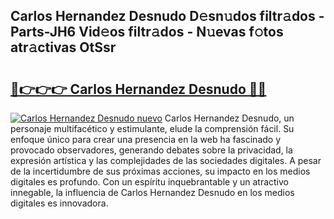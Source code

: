 ## Carlos Hernandez Desnudo D𝚎sn𝚞dos filtr𝚊dos - Parts-JH6 Vid𝚎os filtr𝚊dos - N𝚞evas f𝚘tos atr𝚊ctivas OtSsr

# <h2><a href="http://mbcahob.tromn.icu/?c=Carlos+Hernandez+Desnudo">🔗👉👉👉 Carlos Hernandez Desnudo 🔗🔗</a></h2>

[![Carlos Hernandez Desnudo nuevo](https://i.imgur.com/pEAQMta.gif)](http://mbcahob.tromn.icu/?c=Carlos+Hernandez+Desnudo)
Carlos Hernandez Desnudo, un personaje multifacético y estimulante, elude la comprensión fácil. Su enfoque único para crear una presencia en la web ha fascinado y provocado observadores, generando debates sobre la privacidad, la expresión artística y las complejidades de las sociedades digitales. A pesar de la incertidumbre de sus próximas acciones, su impacto en los medios digitales es profundo. Con un espíritu inquebrantable y un atractivo innegable, la influencia de Carlos Hernandez Desnudo en los medios digitales es innovadora.
